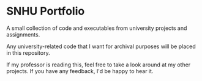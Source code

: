 # SNHU Portfolio

A small collection of code and executables from university projects and assignments. 

Any university-related code that I want for archival purposes will be placed in this repository.

If my professor is reading this, feel free to take a look around at my other projects. If you have any feedback, I'd be happy to hear it.
